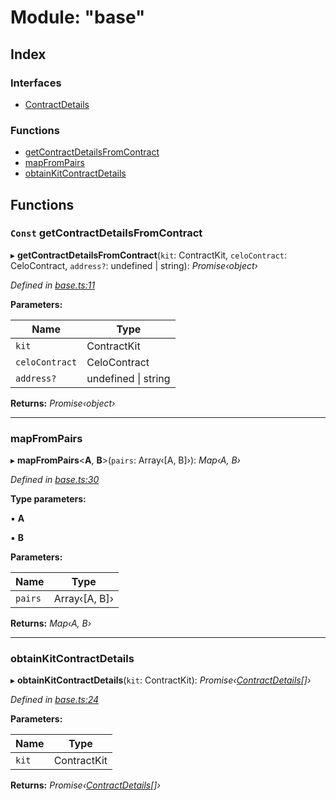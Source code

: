 # Module: "base"

## Index

### Interfaces

* [ContractDetails](../interfaces/_base_.contractdetails.md)

### Functions

* [getContractDetailsFromContract](_base_.md#const-getcontractdetailsfromcontract)
* [mapFromPairs](_base_.md#mapfrompairs)
* [obtainKitContractDetails](_base_.md#obtainkitcontractdetails)

## Functions

### `Const` getContractDetailsFromContract

▸ **getContractDetailsFromContract**(`kit`: ContractKit, `celoContract`: CeloContract, `address?`: undefined | string): *Promise‹object›*

*Defined in [base.ts:11](https://github.com/medhak1/celo-monorepo/blob/master/packages/sdk/explorer/src/base.ts#L11)*

**Parameters:**

Name | Type |
------ | ------ |
`kit` | ContractKit |
`celoContract` | CeloContract |
`address?` | undefined &#124; string |

**Returns:** *Promise‹object›*

___

###  mapFromPairs

▸ **mapFromPairs**<**A**, **B**>(`pairs`: Array‹[A, B]›): *Map‹A, B›*

*Defined in [base.ts:30](https://github.com/medhak1/celo-monorepo/blob/master/packages/sdk/explorer/src/base.ts#L30)*

**Type parameters:**

▪ **A**

▪ **B**

**Parameters:**

Name | Type |
------ | ------ |
`pairs` | Array‹[A, B]› |

**Returns:** *Map‹A, B›*

___

###  obtainKitContractDetails

▸ **obtainKitContractDetails**(`kit`: ContractKit): *Promise‹[ContractDetails](../interfaces/_base_.contractdetails.md)[]›*

*Defined in [base.ts:24](https://github.com/medhak1/celo-monorepo/blob/master/packages/sdk/explorer/src/base.ts#L24)*

**Parameters:**

Name | Type |
------ | ------ |
`kit` | ContractKit |

**Returns:** *Promise‹[ContractDetails](../interfaces/_base_.contractdetails.md)[]›*
